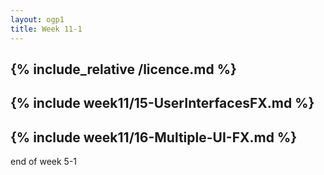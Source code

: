 ```yaml
---
layout: ogp1
title: Week 11-1
---
```

{% include_relative /licence.md %}
---
{% include week11/15-UserInterfacesFX.md %}
---
{% include week11/16-Multiple-UI-FX.md %}
---
end of week 5-1